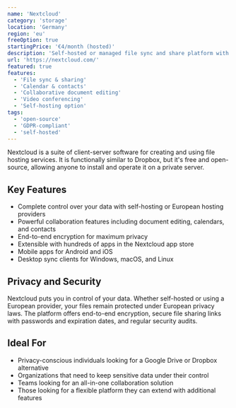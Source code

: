 ```yaml
---
name: 'Nextcloud'
category: 'storage'
location: 'Germany'
region: 'eu'
freeOption: true
startingPrice: '€4/month (hosted)'
description: 'Self-hosted or managed file sync and share platform with extensive app ecosystem.'
url: 'https://nextcloud.com/'
featured: true
features:
  - 'File sync & sharing'
  - 'Calendar & contacts'
  - 'Collaborative document editing'
  - 'Video conferencing'
  - 'Self-hosting option'
tags:
  - 'open-source'
  - 'GDPR-compliant'
  - 'self-hosted'
---
```


Nextcloud is a suite of client-server software for creating and using file hosting services. It is functionally similar to Dropbox, but it's free and open-source, allowing anyone to install and operate it on a private server.

## Key Features

- Complete control over your data with self-hosting or European hosting providers
- Powerful collaboration features including document editing, calendars, and contacts
- End-to-end encryption for maximum privacy
- Extensible with hundreds of apps in the Nextcloud app store
- Mobile apps for Android and iOS
- Desktop sync clients for Windows, macOS, and Linux

## Privacy and Security

Nextcloud puts you in control of your data. Whether self-hosted or using a European provider, your files remain protected under European privacy laws. The platform offers end-to-end encryption, secure file sharing links with passwords and expiration dates, and regular security audits.

## Ideal For

- Privacy-conscious individuals looking for a Google Drive or Dropbox alternative
- Organizations that need to keep sensitive data under their control
- Teams looking for an all-in-one collaboration solution
- Those looking for a flexible platform they can extend with additional features